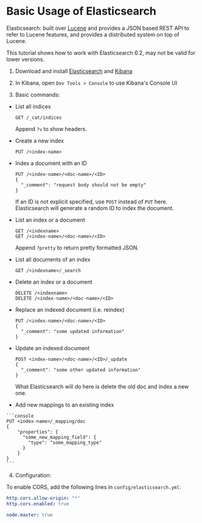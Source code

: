 # Basic Usage of Elasticsearch

Elasticsearch: built over [Lucene](https://lucene.apache.org/core/) and provides a JSON based REST API to refer to Lucene features, and provides a distributed system on top of Lucene.

This tutorial shows how to work with Elasticsearch 6.2, may not be valid for lower versions.

1. Download and install [Elasticsearch](https://www.elastic.co/downloads/elasticsearch) and [Kibana](https://www.elastic.co/jp/downloads/kibana)

2. In Kibana, open `Dev Tools > Console` to use Kibana's Console UI

3. Basic commands:

  * List all indices

    ```console
    GET /_cat/indices
    ```

    Append `?v` to show headers.

  * Create a new index

    ```console
    PUT /<index-name>
    ```

  * Index a document with an ID

    ```console
    PUT /<index-name>/<doc-name>/<ID>
    {
      "_comment": "request body should not be empty"
    }
    ```

    If an ID is not explicit specified, use `POST` instead of `PUT` here. Elasticsearch will generate a random ID to index the document.

  * List an index or a document

    ```console
    GET /<indexname>
    GET /<index-name>/<doc-name>/<ID>
    ```

    Append `?pretty` to return pretty formatted JSON.

  * List all documents of an index

    ```console
    GET /<indexname>/_search
    ```

  * Delete an index or a document

    ```console
    DELETE /<indexname>
    DELETE /<index-name>/<doc-name>/<ID>
    ```

  * Replace an indexed document (i.e. reindex)

    ```console
    PUT /<index-name>/<doc-name>/<ID>
    {
      "_comment": "some updated information"
    }
    ```

  * Update an indexed document

    ```console
    POST <index-name>/<doc-name>/<ID>/_update
    {
      "_comment": "some other updated information"
    }
    ```

    What Elasticsearch will do here is delete the old doc and index a new one.

  *  Add new mappings to an existing index

    ```console
    PUT <index-name>/_mapping/doc
    {
        "properties": {
          "some_new_mapping_field": {
            "type": "some_mapping_type"
          }
        }
    }
    ```

4. Configuration:

  To enable CORS, add the following lines in `config/elasticsearch.yml`:

  ```yml
  http.cors.allow-origin: "*"
  http.cors.enabled: true

  node.master: true
  ```
